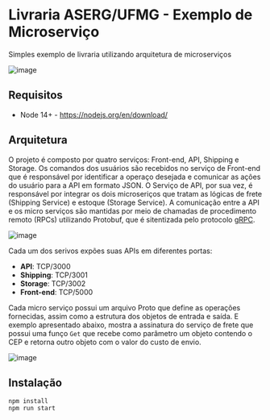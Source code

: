 # Livraria ASERG/UFMG - Exemplo de Microserviço

Simples exemplo de livraria utilizando arquitetura de microserviços

![image](https://user-images.githubusercontent.com/7620947/107418954-07c85280-6af6-11eb-8cab-64efe548401a.png)

## Requisitos

-   Node 14+ - https://nodejs.org/en/download/

## Arquitetura

O projeto é composto por quatro serviços: Front-end, API, Shipping e Storage. Os comandos dos usuários são recebidos no serviço de Front-end que é responsável por identificar a operaço desejada e comunicar as ações do usuário para a API em formato JSON. O Serviço de API, por sua vez, é responsável por integrar os dois microseriços que tratam as lógicas de frete (Shipping Service) e estoque (Storage Service). A comunicação entre a API e os micro serviços são mantidas por meio de chamadas de procedimento remoto (RPCs) utilizando Protobuf, que é sitentizada pelo protocolo [gRPC](https://grpc.io/). 

![image](https://user-images.githubusercontent.com/7620947/108298485-cbdb6000-717b-11eb-9d3e-257a08b597bf.png)

Cada um dos serivos expões suas APIs em diferentes portas:

- **API**: TCP/3000
- **Shipping**: TCP/3001
- **Storage**: TCP/3002
- **Front-end**: TCP/5000

Cada micro serviço possui um arquivo Proto que define as operações fornecidas, assim como a estrutura dos objetos de entrada e saída. E exemplo apresentado abaixo, mostra a assinatura do serviço de frete que possui uma funço `Get` que recebe como parâmetro um objeto contendo o CEP e retorna outro objeto com o valor do custo de envio.

![image](https://user-images.githubusercontent.com/7620947/108301755-6a1df480-7181-11eb-9112-c65a0efd5602.png)



## Instalação

```
npm install
npm run start
```
